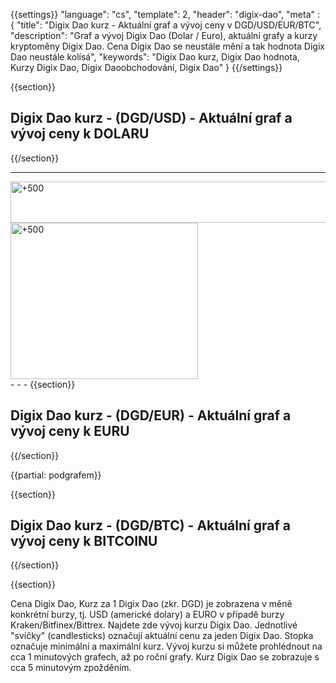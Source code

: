 ﻿{{settings}}
  "language": "cs",
  "template": 2,
  "header": "digix-dao",
  "meta" : {
    "title": "Digix Dao kurz - Aktuální graf a vývoj ceny v DGD/USD/EUR/BTC",
    "description": "Graf a vývoj Digix Dao (Dolar / Euro), aktuální grafy a kurzy kryptoměny Digix Dao. Cena Digix Dao se neustále mění a tak hodnota Digix Dao neustále kolísá",
    "keywords": "Digix Dao kurz, Digix Dao hodnota, Kurzy Digix Dao, Digix Daoobchodování, Digix Dao"
  }
{{/settings}}


{{section}}



## **Digix Dao** kurz - **(DGD/USD)** - Aktuální graf a vývoj ceny k **DOLARU**

<!-- TradingView Widget BEGIN -->
<script type="text/javascript" src="https://d33t3vvu2t2yu5.cloudfront.net/tv.js"></script>
<script type="text/javascript">
new TradingView.widget({
  "width": "100%",
  "height": 400,
  "symbol": "bittrex:DGDUSD",
  "interval": "60",
  "timezone": "Etc/UTC",
  "theme": "White",
  "style": "3",
  "locale": "en",
  "toolbar_bg": "#f1f3f6",
  "allow_symbol_change": true,
  "hideideas": true,
  "show_popup_button": true,
  "popup_width": "1000",
  "popup_height": "650",
});

</script>
<!-- TradingView Widget END -->


{{/section}}
- - -
<div class="row">
<div class="col-md-8 hidden-sm hidden-xs">
<a href="http://blog.forexsrovnavac.cz/plus500cz" target="_blank" title="+500"><img src="http://cdn.plus500.com/Media/Banners/1024x66/28447.gif?set=Cryptocurrencies_CySec" width="1135" height="66" border="0" alt="+500" /></a>
</div>
<div class="col-sm-6 col-xs-12 hidden-md hidden-lg">
 <a href="http://blog.forexsrovnavac.cz/plus500cz" target="_blank" title="+500"><img src="http://cdn.plus500.com/Media/Banners/300x250/28436.gif?set=Cryptocurrencies_CySec" width="300" height="250" border="0" alt="+500" /></a>
</div>
</div>
- - -
{{section}}



## **Digix Dao**  kurz - **(DGD/EUR)** - Aktuální graf a vývoj ceny k **EURU**

<!-- TradingView Widget BEGIN -->
<script type="text/javascript">
baseUrl = "https://widgets.cryptocompare.com/";
var scripts = document.getElementsByTagName("script");
var embedder = scripts[ scripts.length - 1 ];
(function (){
var appName = encodeURIComponent(window.location.hostname);
if(appName==""){appName="local";}
var s = document.createElement("script");
s.type = "text/javascript";
s.async = true;
var theUrl = baseUrl+'serve/v3/coin/chart?fsym=DGD&tsyms=EUR,';
s.src = theUrl + ( theUrl.indexOf("?") >= 0 ? "&" : "?") + "app=" + appName;
embedder.parentNode.appendChild(s);
})();
</script>
<!-- TradingView Widget END -->





{{/section}}


{{partial: podgrafem}}

{{section}}

## **Digix Dao** kurz - **(DGD/BTC)** - Aktuální graf a vývoj ceny k **BITCOINU** 

<!-- TradingView Widget BEGIN -->
<script type="text/javascript" src="https://d33t3vvu2t2yu5.cloudfront.net/tv.js"></script>
<script type="text/javascript">
new TradingView.widget({
  "width": "100%",
  "height": 400,
  "symbol": "bittrex:DGDBTC",
  "interval": "1",
  "timezone": "Etc/UTC",
  "theme": "White",
  "style": "3",
  "locale": "en",
  "toolbar_bg": "#f1f3f6",
  "allow_symbol_change": true,
  "hideideas": true,
  "show_popup_button": true,
  "popup_width": "1000",
  "popup_height": "650",
});

</script>
<!-- TradingView Widget END -->

{{/section}}

{{section}}


Cena Digix Dao, Kurz za 1 Digix Dao (zkr. DGD) je zobrazena v měně konkrétní burzy, tj. USD  (americké dolary) a EURO v případě burzy Kraken/Bitfinex/Bittrex. Najdete zde vývoj kurzu Digix Dao. Jednotlivé "svíčky" (candlesticks) označují aktuální cenu za jeden Digix Dao. Stopka označuje minimální a maximální kurz. Vývoj kurzu si můžete prohlédnout na cca 1 minutových grafech, až po roční grafy. Kurz Digix Dao se zobrazuje s cca 5 minutovým zpožděním.
